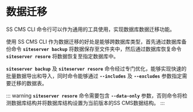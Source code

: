 # 数据迁移

SS CMS CLI 命令行可以作为通用的工具使用，实现数据库数据迁移功能。

使用 SS CMS CLI 作为数据迁移的好处是能够跨数据库类型，首先通过数据库备份命令 **`siteserver backup`** 将数据保存至文件夹中，然后通过数据库恢复命令 **`siteserver resore`** 将数据恢复至指定数据库中。

**`siteserver backup`** 及 **`siteserver resore`** 命令经过专门优化，能够实现快速的批量数据导出和导入，同时命令能够通过 **`--includes`** 及 **`--excludes`** 参数指定需要迁移的数据表。

::: warning
**`siteserver resore`** 命令需要包含 **`--data-only`** 参数，否则命令将检测数据库结构并将数据库结构设置为当前版本的SS CMS数据结构。
:::